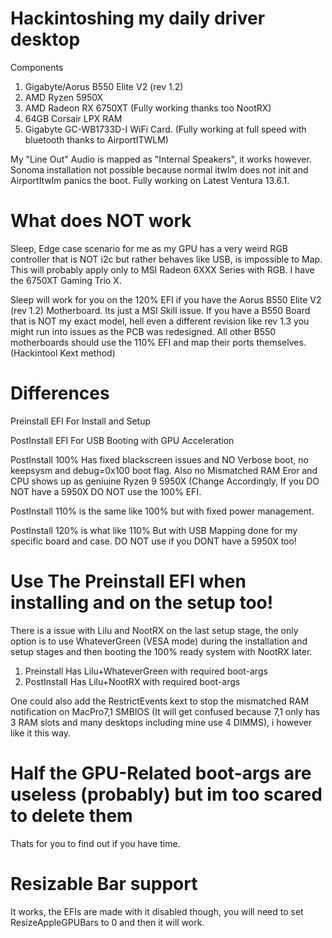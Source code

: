 # Hackintoshing my daily driver desktop

Components
1. Gigabyte/Aorus B550 Elite V2 (rev 1.2)
2. AMD Ryzen 5950X
3. AMD Radeon RX 6750XT (Fully working thanks too NootRX)
4. 64GB Corsair LPX RAM
5. Gigabyte GC-WB1733D-I WiFi Card. (Fully working at full speed with bluetooth thanks to AirportITWLM)

My "Line Out" Audio is mapped as "Internal Speakers", it works however.
Sonoma installation not possible because normal itwlm does not init and AirportItwlm panics the boot.
Fully working on Latest Ventura 13.6.1.

# What does NOT work
Sleep, Edge case scenario for me as my GPU has a very weird RGB controller that is NOT i2c but rather behaves like USB, is impossible to Map. This will probably apply only to MSI Radeon 6XXX Series with RGB. I have the 6750XT Gaming Trio X.

Sleep will work for you on the 120% EFI if you have the Aorus B550 Elite V2 (rev 1.2) Motherboard. Its just a MSI Skill issue. If you have a B550 Board that is NOT my exact model, hell even a different revision like rev 1.3 you might run into issues as the PCB was redesigned. All other B550 motherboards should use the 110% EFI and map their ports themselves. (Hackintool Kext method)


# Differences

Preinstall EFI For Install and Setup

PostInstall EFI For USB Booting with GPU Acceleration

PostInstall 100% Has fixed blackscreen issues and NO Verbose boot, no keepsysm and debug=0x100 boot flag. Also no Mismatched RAM Eror and CPU shows up as geniuine Ryzen 9 5950X (Change Accordingly, If you DO NOT have a 5950X DO NOT use the 100% EFI.

PostInstall 110% is the same like 100% but with fixed power management.

PostInstall 120% is what like 110% But with USB Mapping done for my specific board and case. DO NOT use if you DONT have a 5950X too!


# Use The Preinstall EFI when installing and on the setup too!
There is a issue with Lilu and NootRX on the last setup stage, the only option is to use WhateverGreen (VESA mode) during the installation and setup stages and then booting the 100% ready system with NootRX later.

1. Preinstall Has Lilu+WhateverGreen with required boot-args
2. PostInstall Has Lilu+NootRX with required boot-args

One could also add the RestrictEvents kext to stop the mismatched RAM notification on MacPro7,1 SMBIOS (It will get confused because 7,1 only has 3 RAM slots and many desktops including mine use 4 DIMMS), i however like it this way.

# Half the GPU-Related boot-args are useless (probably) but im too scared to delete them
Thats for you to find out if you have time.

# Resizable Bar support
It works, the EFIs are made with it disabled though, you will need to set ResizeAppleGPUBars to 0 and then it will work.
